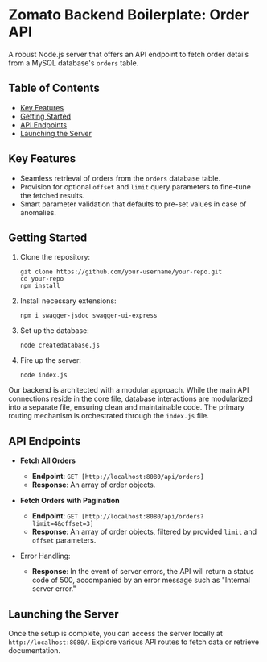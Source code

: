 ﻿# Zomato Backend Boilerplate: Order API

A robust Node.js server that offers an API endpoint to fetch order details from a MySQL database's `orders` table.

## Table of Contents

- [Key Features](#key-features)
- [Getting Started](#getting-started)
- [API Endpoints](#api-endpoints)
- [Launching the Server](#launching-the-server)

## Key Features

- Seamless retrieval of orders from the `orders` database table.
- Provision for optional `offset` and `limit` query parameters to fine-tune the fetched results.
- Smart parameter validation that defaults to pre-set values in case of anomalies.

## Getting Started

1. Clone the repository:
   ```shell
   git clone https://github.com/your-username/your-repo.git
   cd your-repo
   npm install
   ```

2. Install necessary extensions:
   ```shell
   npm i swagger-jsdoc swagger-ui-express
   ```

3. Set up the database:
   ```shell
   node createdatabase.js
   ```

4. Fire up the server:
   ```shell
   node index.js
   ```

Our backend is architected with a modular approach. While the main API connections reside in the core file, database interactions are modularized into a separate file, ensuring clean and maintainable code. The primary routing mechanism is orchestrated through the `index.js` file.

## API Endpoints

- **Fetch All Orders**
  - **Endpoint**: `GET [http://localhost:8080/api/orders]`
  - **Response**: An array of order objects.

- **Fetch Orders with Pagination**
  - **Endpoint**: `GET [http://localhost:8080/api/orders?limit=4&offset=3]`
  - **Response**: An array of order objects, filtered by provided `limit` and `offset` parameters.

- Error Handling:
  - **Response**: In the event of server errors, the API will return a status code of 500, accompanied by an error message such as "Internal server error."

## Launching the Server

Once the setup is complete, you can access the server locally at `http://localhost:8080/`. Explore various API routes to fetch data or retrieve documentation.

 
